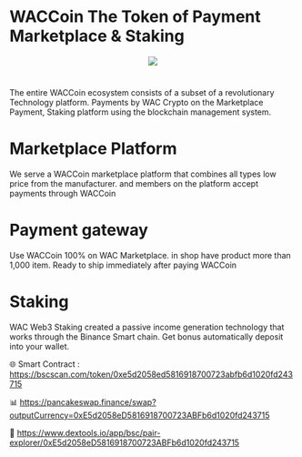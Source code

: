 # WACCoin The Token of Payment Marketplace & Staking

<div align="center"><img src="https://kaew8.live/wp-content/uploads/2023/12/cropped-LOGO100X100.fw_.png)" /><br />
</div>
<div align="center">
  <h1>
</div>
The entire WACCoin ecosystem consists of a subset of a revolutionary Technology platform. Payments by WAC Crypto on the Marketplace Payment, Staking platform using the blockchain management system.

# Marketplace Platform

We serve a WACCoin marketplace platform that combines all types low price from the manufacturer. and members on the platform accept payments through WACCoin

# Payment gateway
Use WACCoin 100% on WAC Marketplace.  in shop have product more than 1,000 item. Ready to ship immediately after paying WACCoin

# Staking
WAC Web3 Staking created a passive income generation technology that works through the Binance Smart chain. Get bonus automatically deposit into your wallet.

🌐 Smart Contract : https://bscscan.com/token/0xe5d2058ed5816918700723abfb6d1020fd243715

📊 https://pancakeswap.finance/swap?outputCurrency=0xE5d2058eD5816918700723ABFb6d1020fd243715

🚀 https://www.dextools.io/app/bsc/pair-explorer/0xE5d2058eD5816918700723ABFb6d1020fd243715
